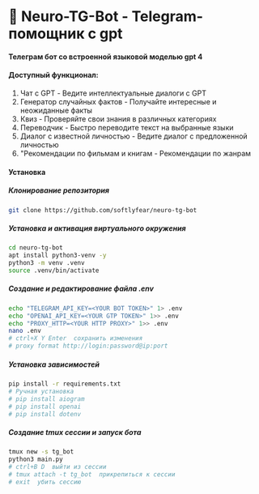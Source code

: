 # 🤖 Neuro-TG-Bot - Telegram-помощник c gpt 

#### Телеграм бот со встроенной языковой моделью gpt 4
#### Доступный функционал:

1. Чат с GPT - Ведите интеллектуальные диалоги с GPT
2. Генератор случайных фактов - Получайте интересные и неожиданные факты
3. Квиз - Проверяйте свои знания в различных категориях
4. Переводчик - Быстро переводите текст на выбранные языки
5. Диалог с известной личностью - Ведите диалог с предложенной личностью
6. "Рекомендации по фильмам и книгам - Рекомендации по жанрам

#### Установка

##### Клонирование репозитория
```bash
git clone https://github.com/softlyfear/neuro-tg-bot
```

##### Установка и активация виртуального окружения
```bash 
cd neuro-tg-bot
apt install python3-venv -y
python3 -m venv .venv
source .venv/bin/activate
```

##### Создание и редактирование файла .env
```bash
echo "TELEGRAM_API_KEY=<YOUR BOT TOKEN>" 1> .env
echo "OPENAI_API_KEY=<YOUR GTP TOKEN>" 1>> .env
echo "PROXY_HTTP=<YOUR HTTP PROXY>" 1>> .env
nano .env
# ctrl+X Y Enter  сохранить изменения
# proxy format http://login:password@ip:port
```

##### Установка зависимостей
```bash 
pip install -r requirements.txt
# Ручная установка
# pip install aiogram
# pip install openai
# pip install dotenv
```

##### Создание tmux сессии и запуск бота
```bash
tmux new -s tg_bot
python3 main.py
# ctrl+B D  выйти из сессии
# tmux attach -t tg_bot  прикрепиться к сессии 
# exit  убить сессию
```